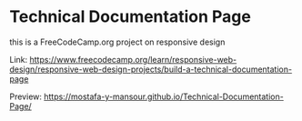 # Technical Documentation Page

this is a FreeCodeCamp.org project on responsive design

Link: https://www.freecodecamp.org/learn/responsive-web-design/responsive-web-design-projects/build-a-technical-documentation-page

Preview: https://mostafa-y-mansour.github.io/Technical-Documentation-Page/
